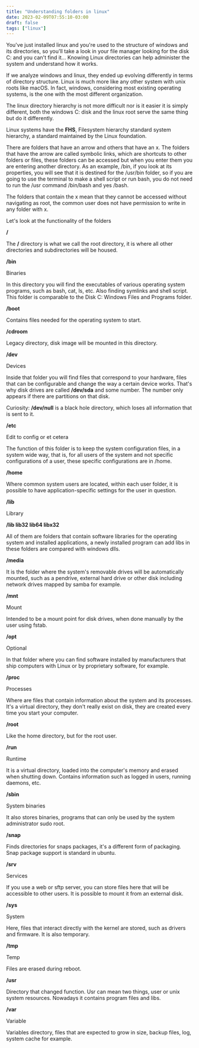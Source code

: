```yaml
---
title: "Understanding folders in linux"
date: 2023-02-09T07:55:10-03:00
draft: false
tags: ["linux"]
---
```


You've just installed linux and you're used to the structure of windows and its directories, so you'll take a look in your file manager looking for the disk C: and you can't find it...
Knowing Linux directories can help administer the system and understand how it works.

If we analyze windows and linux, they ended up evolving differently in terms of directory structure. Linux is much more like any other system with unix roots like macOS. In fact, windows, considering most existing operating systems, is the one with the most different organization.

The linux directory hierarchy is not more difficult nor is it easier it is simply different, both the windows C: disk and the linux root serve the same thing but do it differently.

Linux systems have the **FHS**, Filesystem hierarchy standard system hierarchy, a standard maintained by the Linux foundation.


There are folders that have an arrow and others that have an x.
The folders that have the arrow are called symbolic links, which are shortcuts to other folders or files, these folders can be accessed but when you enter them you are entering another directory. As an example, /bin, if you look at its properties, you will see that it is destined for the /usr/bin folder, so if you are going to use the terminal to make a shell script or run bash, you do not need to run the /usr command /bin/bash and yes /bash.


The folders that contain the x mean that they cannot be accessed without navigating as root, the common user does not have permission to write in any folder with x.


Let's look at the functionality of the folders

**/**

The **/** directory is what we call the root directory, it is where all other directories and subdirectories will be housed.

**/bin**

Binaries

In this directory you will find the executables of various operating system programs, such as bash, cat, ls, etc. Also finding symlinks and shell script. This folder is comparable to the Disk C: Windows Files and Programs folder.

**/boot**

Contains files needed for the operating system to start.

**/cdroom**

Legacy directory, disk image will be mounted in this directory.

**/dev**

Devices

Inside that folder you will find files that correspond to your hardware, files that can be configurable and change the way a certain device works. That's why disk drives are called **/dev/sda** and some number. The number only appears if there are partitions on that disk.

Curiosity: **/dev/null** is a black hole directory, which loses all information that is sent to it.

**/etc**

Edit to config or et cetera

The function of this folder is to keep the system configuration files, in a system wide way, that is, for all users of the system and not specific configurations of a user, these specific configurations are in /home.


**/home**

Where common system users are located, within each user folder, it is possible to have application-specific settings for the user in question.

**/lib**

Library


**/lib lib32 lib64 libx32**

All of them are folders that contain software libraries for the operating system and installed applications, a newly installed program can add libs in these folders are compared with windows dlls.

**/media**

It is the folder where the system's removable drives will be automatically mounted, such as a pendrive, external hard drive or other disk including network drives mapped by samba for example.

**/mnt**

Mount

Intended to be a mount point for disk drives, when done manually by the user using fstab.


**/opt**

Optional

In that folder where you can find software installed by manufacturers that ship computers with Linux or by proprietary software, for example.


**/proc**

Processes

Where are files that contain information about the system and its processes. It's a virtual directory, they don't really exist on disk, they are created every time you start your computer.


**/root**

Like the home directory, but for the root user.

**/run**

Runtime

It is a virtual directory, loaded into the computer's memory and erased when shutting down. Contains information such as logged in users, running daemons, etc.

**/sbin**

System binaries

It also stores binaries, programs that can only be used by the system administrator sudo root.

**/snap**

Finds directories for snaps packages, it's a different form of packaging. Snap package support is standard in ubuntu.

**/srv**

Services

If you use a web or sftp server, you can store files here that will be accessible to other users. It is possible to mount it from an external disk.

**/sys**

System

Here, files that interact directly with the kernel are stored, such as drivers and firmware. It is also temporary.


**/tmp**

Temp

Files are erased during reboot.

**/usr**

Directory that changed function. Usr can mean two things, user or unix system resources. Nowadays it contains program files and libs.

**/var**

Variable

Variables directory, files that are expected to grow in size, backup files, log, system cache for example.
